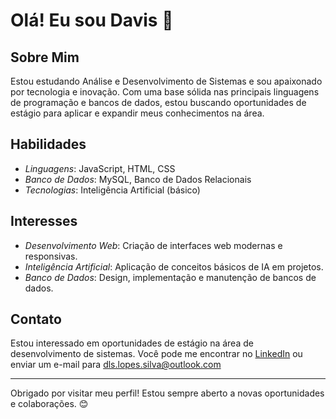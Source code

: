 # Olá! Eu sou Davis 👋

## Sobre Mim
Estou estudando Análise e Desenvolvimento de Sistemas e sou apaixonado por tecnologia e inovação. Com uma base sólida nas principais linguagens de programação e bancos de dados, estou buscando oportunidades de estágio para aplicar e expandir meus conhecimentos na área.

## Habilidades
- *Linguagens*: JavaScript, HTML, CSS
- *Banco de Dados*: MySQL, Banco de Dados Relacionais
- *Tecnologias*: Inteligência Artificial (básico)

## Interesses
- *Desenvolvimento Web*: Criação de interfaces web modernas e responsivas.
- *Inteligência Artificial*: Aplicação de conceitos básicos de IA em projetos.
- *Banco de Dados*: Design, implementação e manutenção de bancos de dados.

## Contato
Estou interessado em oportunidades de estágio na área de desenvolvimento de sistemas. Você pode me encontrar no [LinkedIn](https://www.linkedin.com/in/davis-lopes-5172a2279/) ou enviar um e-mail para dls.lopes.silva@outlook.com

---

Obrigado por visitar meu perfil! Estou sempre aberto a novas oportunidades e colaborações. 😊

